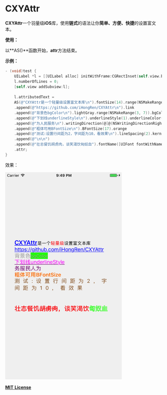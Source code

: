 # CXYAttr
**CXYAttr**一个羽量级**iOS**库，使用**链式**的语法让你**简单、方便、快捷**的设置富文本。

  

**使用：**

以**AS()**函数开始，**attr**方法结束。



**示例：**

```objective-c
- (void)test {
    UILabel *l = [[UILabel alloc] initWithFrame:CGRectInset(self.view.bounds, 30, 30)];
    l.numberOfLines = 0;
    [self.view addSubview:l];
    
    l.attributedText =
    AS(@"CXYAttr是一个轻量级设置富文本库\n").fontSize(14).range(NSMakeRange(0, 7)).blue.underlineStyle(1).BFontSize(20).only(@"轻量级").red
    .append(@"https://github.com/iHongRen/CXYAttr\n").link
    .append(@"背景色bgColor\n").lightGray.range(NSMakeRange(3, 7)).bgColor([UIColor greenColor]).fontSize(15)
    .append(@"下划线underlineStyle\n").underlineStyle(1).underlineColor([UIColor purpleColor]).magenta
    .append(@"为人民服务\n").writingDirection(@[@(NSWritingDirectionRightToLeft | NSWritingDirectionOverride)]).purple
    .append(@"粗体可用BFontSize\n").BFontSize(17).orange
    .append(@"测试:设置行间距为2，字间距为10，看效果\n").lineSpacing(2).kern(10).brown
    .append(@"\n\n")
    .append(@"壮志餐饥胡虏肉，谈笑渴饮匈奴血").fontName([UIFont fontWithName:@"STHeitiSC-Medium" size:20]).red.only(@"胡虏肉").strikethroughStyle(1).only(@"匈奴血").strokeColor([UIColor greenColor]).strokeWidth(5)
    .attr;
}
```

效果：  

<img src="screenshots/example.png" width='375' height='667' />



[**MIT** **License**](/LICENSE)
